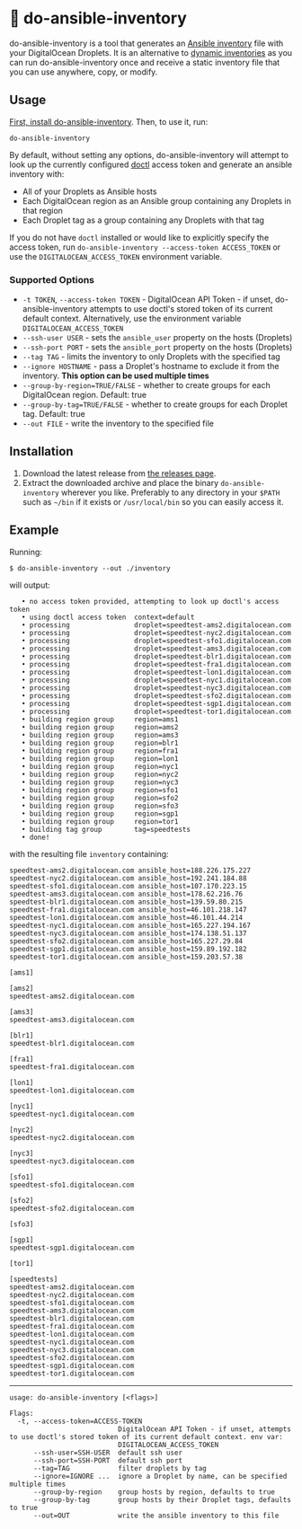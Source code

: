 # 📗 do-ansible-inventory

do-ansible-inventory is a tool that generates an [Ansible inventory](https://docs.ansible.com/ansible/latest/user_guide/intro_inventory.html) file with your DigitalOcean Droplets. It is an alternative to [dynamic inventories](https://docs.ansible.com/ansible/latest/user_guide/intro_dynamic_inventory.html#intro-dynamic-inventory) as you can run do-ansible-inventory once and receive a static inventory file that you can use anywhere, copy, or modify.

## Usage

[First, install do-ansible-inventory](#installation). Then, to use it, run:

```
do-ansible-inventory
```

By default, without setting any options, do-ansible-inventory will attempt to look up the currently configured [doctl](https://github.com/digitalocean/doctl) access token and generate an ansible inventory with:

* All of your Droplets as Ansible hosts
* Each DigitalOcean region as an Ansible group containing any Droplets in that region
* Each Droplet tag as a group containing any Droplets with that tag

If you do not have `doctl` installed or would like to explicitly specify the access token, run `do-ansible-inventory --access-token ACCESS_TOKEN` or use the `DIGITALOCEAN_ACCESS_TOKEN` environment variable.

### Supported Options

* `-t TOKEN`, `--access-token TOKEN` - DigitalOcean API Token - if unset, do-ansible-inventory attempts to use doctl's stored token of its current default context. Alternatively, use the environment variable `DIGITALOCEAN_ACCESS_TOKEN`
* `--ssh-user USER` - sets the `ansible_user` property on the hosts (Droplets)
* `--ssh-port PORT` - sets the `ansible_port` property on the hosts (Droplets)
* `--tag TAG` - limits the inventory to only Droplets with the specified tag
* `--ignore HOSTNAME` - pass a Droplet's hostname to exclude it from the inventory. **This option can be used multiple times**
* `--group-by-region=TRUE/FALSE` - whether to create groups for each DigitalOcean region. Default: true
* `--group-by-tag=TRUE/FALSE` - whether to create groups for each Droplet tag. Default: true
* `--out FILE` - write the inventory to the specified file

## Installation

1. Download the latest release from [the releases page](https://github.com/kamaln7/do-ansible-inventory/releases).
2. Extract the downloaded archive and place the binary `do-ansible-inventory` wherever you like. Preferably to any directory in your `$PATH` such as `~/bin` if it exists or `/usr/local/bin` so you can easily access it.

## Example

Running:

```
$ do-ansible-inventory --out ./inventory
```

will output:

```
   • no access token provided, attempting to look up doctl's access token
   • using doctl access token  context=default
   • processing                droplet=speedtest-ams2.digitalocean.com
   • processing                droplet=speedtest-nyc2.digitalocean.com
   • processing                droplet=speedtest-sfo1.digitalocean.com
   • processing                droplet=speedtest-ams3.digitalocean.com
   • processing                droplet=speedtest-blr1.digitalocean.com
   • processing                droplet=speedtest-fra1.digitalocean.com
   • processing                droplet=speedtest-lon1.digitalocean.com
   • processing                droplet=speedtest-nyc1.digitalocean.com
   • processing                droplet=speedtest-nyc3.digitalocean.com
   • processing                droplet=speedtest-sfo2.digitalocean.com
   • processing                droplet=speedtest-sgp1.digitalocean.com
   • processing                droplet=speedtest-tor1.digitalocean.com
   • building region group     region=ams1
   • building region group     region=ams2
   • building region group     region=ams3
   • building region group     region=blr1
   • building region group     region=fra1
   • building region group     region=lon1
   • building region group     region=nyc1
   • building region group     region=nyc2
   • building region group     region=nyc3
   • building region group     region=sfo1
   • building region group     region=sfo2
   • building region group     region=sfo3
   • building region group     region=sgp1
   • building region group     region=tor1
   • building tag group        tag=speedtests
   • done!
```

with the resulting file `inventory` containing:

```
speedtest-ams2.digitalocean.com ansible_host=188.226.175.227
speedtest-nyc2.digitalocean.com ansible_host=192.241.184.88
speedtest-sfo1.digitalocean.com ansible_host=107.170.223.15
speedtest-ams3.digitalocean.com ansible_host=178.62.216.76
speedtest-blr1.digitalocean.com ansible_host=139.59.80.215
speedtest-fra1.digitalocean.com ansible_host=46.101.218.147
speedtest-lon1.digitalocean.com ansible_host=46.101.44.214
speedtest-nyc1.digitalocean.com ansible_host=165.227.194.167
speedtest-nyc3.digitalocean.com ansible_host=174.138.51.137
speedtest-sfo2.digitalocean.com ansible_host=165.227.29.84
speedtest-sgp1.digitalocean.com ansible_host=159.89.192.182
speedtest-tor1.digitalocean.com ansible_host=159.203.57.38

[ams1]

[ams2]
speedtest-ams2.digitalocean.com

[ams3]
speedtest-ams3.digitalocean.com

[blr1]
speedtest-blr1.digitalocean.com

[fra1]
speedtest-fra1.digitalocean.com

[lon1]
speedtest-lon1.digitalocean.com

[nyc1]
speedtest-nyc1.digitalocean.com

[nyc2]
speedtest-nyc2.digitalocean.com

[nyc3]
speedtest-nyc3.digitalocean.com

[sfo1]
speedtest-sfo1.digitalocean.com

[sfo2]
speedtest-sfo2.digitalocean.com

[sfo3]

[sgp1]
speedtest-sgp1.digitalocean.com

[tor1]

[speedtests]
speedtest-ams2.digitalocean.com
speedtest-nyc2.digitalocean.com
speedtest-sfo1.digitalocean.com
speedtest-ams3.digitalocean.com
speedtest-blr1.digitalocean.com
speedtest-fra1.digitalocean.com
speedtest-lon1.digitalocean.com
speedtest-nyc1.digitalocean.com
speedtest-nyc3.digitalocean.com
speedtest-sfo2.digitalocean.com
speedtest-sgp1.digitalocean.com
speedtest-tor1.digitalocean.com
```

---

```
usage: do-ansible-inventory [<flags>]

Flags:
  -t, --access-token=ACCESS-TOKEN  
                           DigitalOcean API Token - if unset, attempts to use doctl's stored token of its current default context. env var:
                           DIGITALOCEAN_ACCESS_TOKEN
      --ssh-user=SSH-USER  default ssh user
      --ssh-port=SSH-PORT  default ssh port
      --tag=TAG            filter droplets by tag
      --ignore=IGNORE ...  ignore a Droplet by name, can be specified multiple times
      --group-by-region    group hosts by region, defaults to true
      --group-by-tag       group hosts by their Droplet tags, defaults to true
      --out=OUT            write the ansible inventory to this file
```
